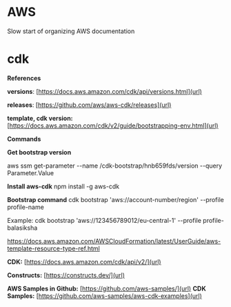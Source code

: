 # AWS
Slow start of organizing AWS documentation

# cdk
**References**

**versions**: [https://docs.aws.amazon.com/cdk/api/versions.html](url)
 
**releases**: [https://github.com/aws/aws-cdk/releases](url)
 
**template, cdk version:**
[https://docs.aws.amazon.com/cdk/v2/guide/bootstrapping-env.html](url)


**Commands**

**Get bootstrap version**

aws ssm get-parameter --name /cdk-bootstrap/hnb659fds/version --query Parameter.Value

**Install aws-cdk**
npm install -g aws-cdk

**Bootstrap command**
cdk bootstrap 'aws://account-number/region' --profile profile-name

Example: cdk bootstrap 'aws://123456789012/eu-central-1' --profile profile-balasiksha


https://docs.aws.amazon.com/AWSCloudFormation/latest/UserGuide/aws-template-resource-type-ref.html

**CDK:** [https://docs.aws.amazon.com/cdk/api/v2/](url)

**Constructs:** [https://constructs.dev/](url)

**AWS Samples in Github:**
[https://github.com/aws-samples/](url)
**CDK Samples:** [https://github.com/aws-samples/aws-cdk-examples](url)



